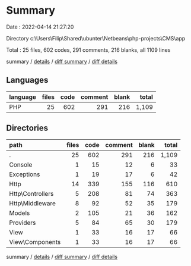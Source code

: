 # Summary

Date : 2022-04-14 21:27:20

Directory c:\Users\Filip\Shared\ubunter\Netbeans\php-projects\CMS\app

Total : 25 files,  602 codes, 291 comments, 216 blanks, all 1109 lines

summary / [details](details.md) / [diff summary](diff.md) / [diff details](diff-details.md)

## Languages
| language | files | code | comment | blank | total |
| :--- | ---: | ---: | ---: | ---: | ---: |
| PHP | 25 | 602 | 291 | 216 | 1,109 |

## Directories
| path | files | code | comment | blank | total |
| :--- | ---: | ---: | ---: | ---: | ---: |
| . | 25 | 602 | 291 | 216 | 1,109 |
| Console | 1 | 15 | 12 | 6 | 33 |
| Exceptions | 1 | 19 | 17 | 6 | 42 |
| Http | 14 | 339 | 155 | 116 | 610 |
| Http\Controllers | 5 | 208 | 81 | 74 | 363 |
| Http\Middleware | 8 | 92 | 52 | 35 | 179 |
| Models | 2 | 105 | 21 | 36 | 162 |
| Providers | 5 | 84 | 65 | 30 | 179 |
| View | 1 | 33 | 16 | 17 | 66 |
| View\Components | 1 | 33 | 16 | 17 | 66 |

summary / [details](details.md) / [diff summary](diff.md) / [diff details](diff-details.md)